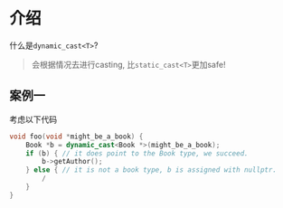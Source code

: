 # 介绍

什么是`dynamic_cast<T>`?

> 会根据情况去进行casting, 比`static_cast<T>`更加safe!

## 案例一

考虑以下代码

```cpp
void foo(void *might_be_a_book) {
    Book *b = dynamic_cast<Book *>(might_be_a_book);
    if (b) { // it does point to the Book type, we succeed.
        b->getAuthor();
    } else { // it is not a book type, b is assigned with nullptr.
        /
    }
}
```

